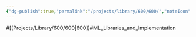 ```yaml
---
{"dg-publish":true,"permalink":"/projects/library/600/600/","noteIcon":"0","created":"2024-01-24T15:24:09.127+09:00","updated":"2024-04-05T18:13:09.529+09:00"}
---
```


#[[Projects/Library/600/600\|600]]#ML_Libraries_and_Implementation


